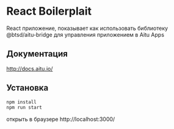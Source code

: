# React Boilerplait

React приложение, показывает как использовать библиотеку @btsd/aitu-bridge для управления приложением в Aitu Apps

## Документация

http://docs.aitu.io/

## Установка

```bash
npm install
npm run start
```
открыть в браузере http://localhost:3000/
